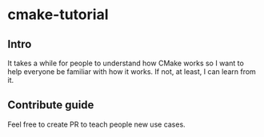 # cmake-tutorial
## Intro
It takes a while for people to understand how CMake works so I want to help everyone be familiar with how it works. 
If not, at least, I can learn from it. 

## Contribute guide
Feel free to create PR to teach people new use cases.
